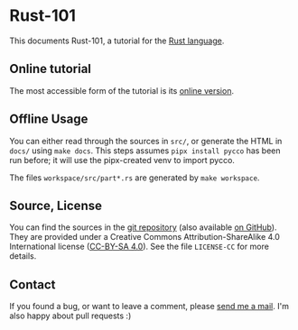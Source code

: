 # Rust-101

This documents Rust-101, a tutorial for the [Rust
language](http://www.rust-lang.org/).

## Online tutorial

The most accessible form of the tutorial is its
[online version](https://www.ralfj.de/projects/rust-101/main.html).

## Offline Usage

You can either read through the sources in `src/`, or generate the
HTML in `docs/` using `make docs`. This steps assumes `pipx install pycco` has
been run before; it will use the pipx-created venv to import pycco.

The files `workspace/src/part*.rs` are generated by `make workspace`.

## Source, License

You can find the sources in the [git
repository](http://www.ralfj.de/git/rust-101.git) (also available [on
GitHub](https://github.com/RalfJung/rust-101)).  They are provided
under a Creative Commons Attribution-ShareAlike 4.0 International
license ([CC-BY-SA
4.0](https://creativecommons.org/licenses/by-sa/4.0/)). See the file
`LICENSE-CC` for more details.

## Contact

If you found a bug, or want to leave a comment, please [send me a
mail](mailto:post-AT-ralfj-DOT-de). I'm also happy about pull requests
:)
